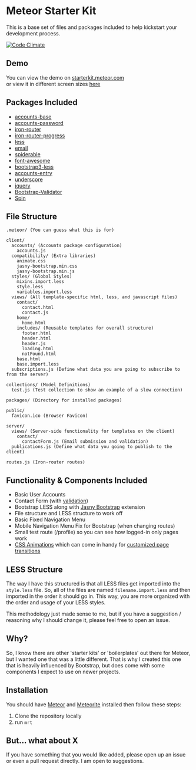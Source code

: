 # Meteor Starter Kit
This is a base set of files and packages included to help kickstart your development process.

[![Code Climate](https://codeclimate.com/github/rgoomar/meteor-starterkit/badges/gpa.svg)](https://codeclimate.com/github/rgoomar/meteor-starterkit)

## Demo
You can view the demo on [starterkit.meteor.com](http://starterkit.meteor.com/)  
or view it in different screen sizes [here](http://ami.responsivedesign.is/?url=http://starterkit.meteor.com)

## Packages Included

* [accounts-base](http://docs.meteor.com/#accountsui)
* [accounts-password](http://docs.meteor.com/#accountsui)
* [iron-router](https://atmospherejs.com/package/iron-router)
* [iron-router-progress](https://atmospherejs.com/package/iron-router-progress)
* [less](http://docs.meteor.com/#less)
* [email](http://docs.meteor.com/#email)
* [spiderable](http://docs.meteor.com/#spiderable)
* [font-awesome](https://atmospherejs.com/package/font-awesome)
* [bootstrap3-less](https://atmospherejs.com/package/bootstrap3-less)
* [accounts-entry](https://atmospherejs.com/package/accounts-entry)
* [underscore](http://docs.meteor.com/#underscore)
* [jquery](http://docs.meteor.com/#jquery)
* [Bootstrap-Validator](https://atmospherejs.com/package/Bootstrap-Validator)
* [Spin](https://atmospherejs.com/package/spin)

## File Structure
```
.meteor/ (You can guess what this is for)

client/
  accounts/ (Accounts package configuration)
    accounts.js
  compatibility/ (Extra libraries)
    animate.css
    jasny-bootstrap.min.css
    jasny-bootstrap.min.js
  styles/ (Global Styles)
    mixins.import.less
    style.less
    variables.import.less
  views/ (All template-specific html, less, and javascript files)
    contact/
      contact.html
      contact.js
    home/
      home.html
    includes/ (Reusable templates for overall structure)
      footer.html
      header.html
      header.js
      loading.html
      notFound.html
    base.html
    base.import.less
  subscriptions.js (Define what data you are going to subscribe to from the server)

collections/ (Model Definitions)
  test.js (Test collection to show an example of a slow connection)

packages/ (Directory for installed packages)

public/
  favicon.ico (Browser Favicon)

server/
  views/ (Server-side functionality for templates on the client)
    contact/
      contactForm.js (Email submission and validation)
  publications.js (Define what data you going to publish to the client)

routes.js (Iron-router routes)
```

## Functionality & Components Included
* Basic User Accounts
* Contact Form (with [validation](http://bootstrapvalidator.com/))
* Bootstrap LESS along with [Jasny Bootstrap](http://jasny.github.io/bootstrap/) extension
* File structure and LESS structure to work off
* Basic Fixed Navigation Menu
* Mobile Navigation Menu Fix for Bootstrap (when changing routes)
* Small test route (/profile) so you can see how logged-in only pages work
* [CSS Animations](http://daneden.github.io/animate.css/) which can come in handy for [customized page transitions](http://www.manuel-schoebel.com/blog/simple-page-transitions-with-iron-router-hooks)


## LESS Structure
The way I have this structured is that all LESS files get imported into the ```style.less``` file.
So, all of the files are named ```filename.import.less``` and then imported in the order it should go in.
This way, you are more organized with the order and usage of your LESS styles.

This methodology just made sense to me, but if you have a suggestion / reasoning why I should change it, please feel free to open an issue.

## Why?
So, I know there are other 'starter kits' or 'boilerplates' out there for Meteor, but I
wanted one that was a little different. That is why I created this one that is heavily influenced
by Bootstrap, but does come with some components I expect to use on newer projects.

## Installation

You should have [Meteor](http://meteor.com) and [Meteorite](https://atmospherejs.com/docs/installing) installed then follow these steps:

1. Clone the repository locally
2. run ```mrt```

## But... what about X

If you have something that you would like added, please open up an issue or even a pull request directly.
I am open to suggestions.
